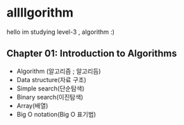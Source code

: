 # allllgorithm
hello im studying level-3 , algorithm :)

## Chapter 01: Introduction to Algorithms
- Algorithm (알고리즘 ; 알고리듬)
- Data structure(자료 구조)
- Simple search(단순탐색)
- Binary search(이진탐색)
- Array(배열)
- Big O notation(Big O 표기법)